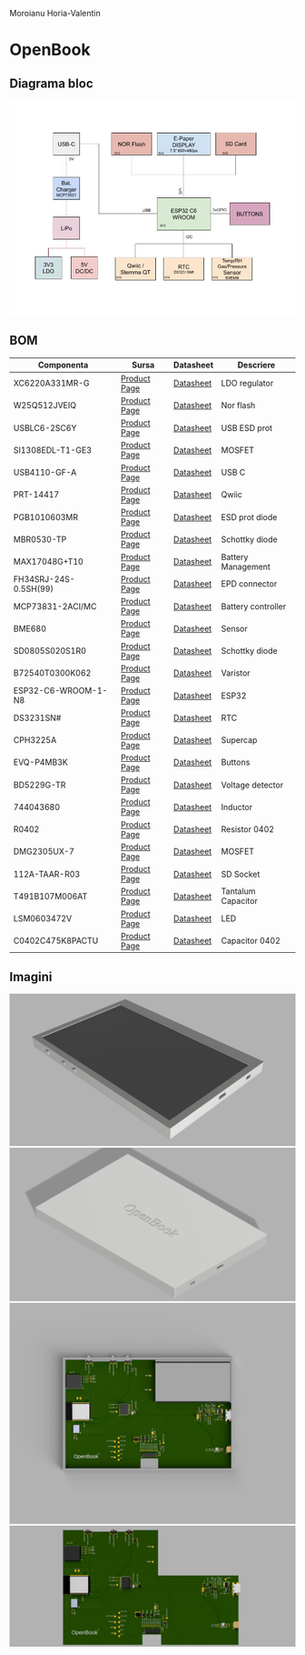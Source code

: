 Moroianu Horia-Valentin

# OpenBook

## Diagrama bloc

![Diagrama bloc](./Images/block-diagram.jpg)

## BOM


| Componenta            | Sursa                                                                                                                                                                                              | Datasheet                                                                                                                                  | Descriere          |
| ----------------------- | ---------------------------------------------------------------------------------------------------------------------------------------------------------------------------------------------------- | -------------------------------------------------------------------------------------------------------------------------------------------- | -------------------- |
| XC6220A331MR-G        | [Product Page](https://ro.mouser.com/ProductDetail/Torex-Semiconductor/XC6220A331MR-G?qs=AsjdqWjXhJ8ZSWznL1J0gg%3D%3D)                                                                             | [Datasheet](https://eu.mouser.com/datasheet/2/760/xc6220-3371556.pdf)                                                                      | LDO regulator      |
| W25Q512JVEIQ          | [Product Page](https://ro.mouser.com/ProductDetail/Winbond/W25Q512JVEIQ?qs=l7cgNqFNU1jw6svr3at6tA%3D%3D)                                                                                           | [Datasheet](https://ro.mouser.com/datasheet/2/949/Winbond_W25Q512JV_Datasheet-3240039.pdf)                                                 | Nor flash          |
| USBLC6-2SC6Y          | [Product Page](https://ro.mouser.com/ProductDetail/STMicroelectronics/USBLC6-2SC6Y?qs=gNDSiZmRJS%2FOgDexvXkdow%3D%3D)                                                                              | [Datasheet](https://ro.mouser.com/datasheet/2/389/usblc6_2sc6y-1852505.pdf)                                                                | USB ESD prot       |
| SI1308EDL-T1-GE3      | [Product Page](https://ro.mouser.com/ProductDetail/Vishay-Semiconductors/SI1308EDL-T1-GE3?qs=bX1%252BNvsK%2FBramh9tgpOaEw%3D%3D)                                                                   | [Datasheet](https://www.vishay.com/docs/63399/si1308edl.pdf)                                                                               | MOSFET             |
| USB4110-GF-A          | [Product Page](https://ro.mouser.com/ProductDetail/GCT/USB4110-GF-A?qs=KUoIvG%2F9IlYiZvIXQjyJeA%3D%3D)                                                                                             | [Datasheet](https://ro.mouser.com/datasheet/2/837/GCT_USB4110_Product_Drawing___20k_cycles-3455479.pdf)                                    | USB C              |
| PRT-14417             | [Product Page](https://ro.mouser.com/ProductDetail/SparkFun/PRT-14417?qs=wd5RIQLrsJhgdz%2FpmZ%2F3GQ%3D%3D)                                                                                         | [Datasheet](https://ro.mouser.com/datasheet/2/813/Qwiic_Connector_Datasheet-1223982.pdf)                                                   | Qwiic              |
| PGB1010603MR          | [Product Page](https://ro.mouser.com/ProductDetail/Littelfuse/PGB1010603MR?qs=gu7KAQ731URLg4GSnNNN7Q%3D%3D)                                                                                        | [Datasheet](https://www.littelfuse.com/assetdocs/pulseguard-esd-suppressors-pgb1-datasheet?assetguid=8a337998-d54d-466b-be4e-dc5bcd1f9321) | ESD prot diode     |
| MBR0530-TP            | [Product Page](https://ro.mouser.com/ProductDetail/Micro-Commercial-Components-MCC/MBR0530-TP?qs=KFo7JewZbUECRHkxGanrdg%3D%3D)                                                                     | [Datasheet](https://ro.mouser.com/datasheet/2/258/MBR0520_MBR0580_SOD123_-2492194.pdf)                                                     | Schottky diode     |
| MAX17048G+T10         | [Product Page](https://ro.mouser.com/ProductDetail/Analog-Devices-Maxim-Integrated/MAX17048G%2bT10?qs=D7PJwyCwLAoGnnn8jEPRBQ%3D%3D)                                                                | [Datasheet](https://ro.mouser.com/datasheet/2/609/MAX17048_MAX17049-3469099.pdf)                                                           | Battery Management |
| FH34SRJ-24S-0.5SH(99) | [Product Page](https://ro.mouser.com/ProductDetail/Hirose-Connector/FH34SRJ-24S-0.5SH99?qs=vcbW%252B4%252BSTIpKBl5ap9J8Fw%3D%3D)                                                                   | [Datasheet](https://ro.mouser.com/datasheet/2/185/FH34SRJ_24S_0_5SH_99__CL0580_1255_6_99_2DDrawing_0-1615044.pdf)                          | EPD connector      |
| MCP73831-2ACI/MC      | [Product Page](https://ro.mouser.com/ProductDetail/Microchip-Technology/MCP73831-2ACI-MC?qs=hH%252BOa0VZEiBneYTVdpuVdg%3D%3D)                                                                      | [Datasheet](https://ro.mouser.com/datasheet/2/268/MCP73831_Family_Data_Sheet_DS20001984H-3441711.pdf)                                      | Battery controller |
| BME680                | [Product Page](https://ro.mouser.com/ProductDetail/Bosch-Sensortec/BME680?qs=v271MhAjFHjo0yA%2FC4OnDQ%3D%3D)                                                                                       | [Datasheet](https://ro.mouser.com/datasheet/2/783/BST_BME680_DS001-1509608.pdf)                                                            | Sensor             |
| SD0805S020S1R0        | [Product Page](https://ro.mouser.com/ProductDetail/KYOCERA-AVX/SD0805S020S1R0?qs=jCA%252BPfw4LHbpkAoSnwrdjw%3D%3D)                                                                                 | [Datasheet](https://ro.mouser.com/datasheet/2/40/schottky-3165252.pdf)                                                                     | Schottky diode     |
| B72540T0300K062       | [Product Page](https://ro.mouser.com/ProductDetail/EPCOS-TDK/B72540T0300K062?qs=dEfas%2FXlABK4d0Dv0OnYYg%3D%3D)                                                                                    | [Datasheet](https://www.tdk-electronics.tdk.com/inf/75/db/CTVS_14/Surge_protection_series.pdf)                                             | Varistor           |
| ESP32-C6-WROOM-1-N8   | [Product Page](https://ro.mouser.com/ProductDetail/Espressif-Systems/ESP32-C6-WROOM-1-N8?qs=8Wlm6%252BaMh8ST02Gmwp74cw%3D%3D)                                                                      | [Datasheet](https://ro.mouser.com/datasheet/2/891/Espressif_ESP32_C6_WROOM_1__Datasheet_V0_1_PRELIMI-3239987.pdf)                          | ESP32              |
| DS3231SN#             | [Product Page](https://ro.mouser.com/ProductDetail/Analog-Devices-Maxim-Integrated/DS3231SN?qs=1eQvB6Dk1vhUlr8%2FOrV0Fw%3D%3D)                                                                     | [Datasheet](https://ro.mouser.com/datasheet/2/609/DS3231-3421123.pdf)                                                                      | RTC                |
| CPH3225A              | [Product Page](https://ro.mouser.com/ProductDetail/Seiko-Semiconductors/CPH3225A?qs=3etwrb1wR%252BhUOph6lAO7eg%3D%3D)                                                                              | [Datasheet](https://ro.mouser.com/datasheet/2/360/Seiko_Instruments_MicroBattery_E_20230330_2024Jan_-3561061.pdf)                          | Supercap           |
| EVQ-P4MB3K            | [Product Page](https://ro.mouser.com/ProductDetail/Panasonic/EVQ-P4MB3K?qs=0aNVN3t2tDvlcmyoDZjvlA%3D%3D)                                                                                           | [Datasheet](https://4donline.ihs.com/images/VipMasterIC/IC/PANA/PANA-S-A0000771493/PANA-S-A0000771493-1.pdf)                               | Buttons            |
| BD5229G-TR            | [Product Page](https://ro.mouser.com/ProductDetail/ROHM-Semiconductor/BD5229G-TR?qs=4kLU8WoGk0vvnhrrYwdszw%3D%3D)                                                                                  | [Datasheet](https://fscdn.rohm.com/en/products/databook/datasheet/ic/power/voltage_detector/bd52xxg-e.pdf)                                 | Voltage detector   |
| 744043680             | [Product Page](https://ro.mouser.com/ProductDetail/Wurth-Elektronik/744043680?qs=PGXP4M47uW6VkZq%252BkzjrHA%3D%3D)                                                                                 | [Datasheet](https://www.we-online.com/components/products/datasheet/744043680.pdf)                                                         | Inductor           |
| R0402                 | [Product Page](https://ro.mouser.com/c/passive-components/resistors/smd-resistors-chip-resistors/?case%20code%20-%20in=0402)                                                                       | [Datasheet](https://www.vishay.com/docs/28700/mcx0x0xpre.pdf)                                                                              | Resistor 0402      |
| DMG2305UX-7           | [Product Page](https://ro.mouser.com/ProductDetail/Diodes-Incorporated/DMG2305UX-7?qs=L1DZKBg7t5F%2FNBHrjfxC%252Bg%3D%3D)                                                                          | [Datasheet](https://www.diodes.com/assets/Datasheets/DMG2305UX.pdf)                                                                        | MOSFET             |
| 112A-TAAR-R03         | [Product Page](https://store.comet.srl.ro/Catalogue/Product/43497/?mark=2)                                                                                                                         | [Datasheet](https://www.attend.com.tw/data/download/file/112A-TAAR-R03_Spec.pdf)                                                           | SD Socket          |
| T491B107M006AT        | [Product Page](https://ro.mouser.com/ProductDetail/KEMET/T491B107M006AT?qs=U312oeP%2FpiHOgyk6KO2m0g%3D%3D)                                                                                         | [Datasheet](https://ro.mouser.com/datasheet/2/447/KEM_T2005_T491-3316937.pdf)                                                              | Tantalum Capacitor |
| LSM0603472V           | [Product Page](https://ro.mouser.com/ProductDetail/VCC/LSM0603472V?qs=%252BEew9%252B0nqrBygsW37Z2ISQ%3D%3D)                                                                                        | [Datasheet](https://ro.mouser.com/datasheet/2/423/LSM0603472V_(1)-1379786.pdf)                                                             | LED                |
| C0402C475K8PACTU      | [Product Page](https://ro.mouser.com/c/passive-components/capacitors/ceramic-capacitors/mlccs-multilayer-ceramic-capacitors/multilayer-ceramic-capacitors-mlcc-smd-smt/?case%20code%20-%20in=0402) | [Datasheet](https://ro.mouser.com/datasheet/2/447/KEM_C1006_X5R_SMD-3316465.pdf)                                                           | Capacitor 0402     |

## Imagini
![Diagrama bloc](./Images/device.png)
![Diagrama bloc](./Images/back-case.png)
![Diagrama bloc](./Images/interior.png)
![Diagrama bloc](./Images/pcb.png)
